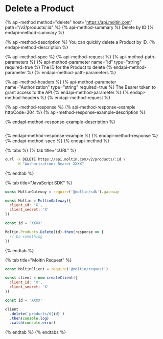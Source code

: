 # Delete a Product

{% api-method method="delete" host="https://api.moltin.com" path="/v2/products/:id" %}
{% api-method-summary %}
Delete by ID
{% endapi-method-summary %}

{% api-method-description %}
You can quickly delete a Product by ID.
{% endapi-method-description %}

{% api-method-spec %}
{% api-method-request %}
{% api-method-path-parameters %}
{% api-method-parameter name="id" type="string" required=true %}
The ID for the Product to delete
{% endapi-method-parameter %}
{% endapi-method-path-parameters %}

{% api-method-headers %}
{% api-method-parameter name="Authorization" type="string" required=true %}
The Bearer token to grant access to the API
{% endapi-method-parameter %}
{% endapi-method-headers %}
{% endapi-method-request %}

{% api-method-response %}
{% api-method-response-example httpCode=204 %}
{% api-method-response-example-description %}

{% endapi-method-response-example-description %}

```javascript

```
{% endapi-method-response-example %}
{% endapi-method-response %}
{% endapi-method-spec %}
{% endapi-method %}

{% tabs %}
{% tab title="cURL" %}
```bash
curl -X DELETE https://api.moltin.com/v2/products/:id \
     -H "Authorization: Bearer XXXX"
```
{% endtab %}

{% tab title="JavaScript SDK" %}
```javascript
const MoltinGateway = require('@moltin/sdk').gateway

const Moltin = MoltinGateway({
  client_id: 'X',
  client_secret: 'X'
})

const id = 'XXXX'

Moltin.Products.Delete(id).then(response => {
  // Do something
})
```
{% endtab %}

{% tab title="Moltin Request" %}
```javascript
const MoltinClient = require('@moltin/request')

const client = new createClient({
  client_id: 'X',
  client_secret: 'X'
})

const id = 'XXXX'

client
  .delete(`products/${id}`)
  .then(console.log)
  .catch(console.error)
```
{% endtab %}
{% endtabs %}

